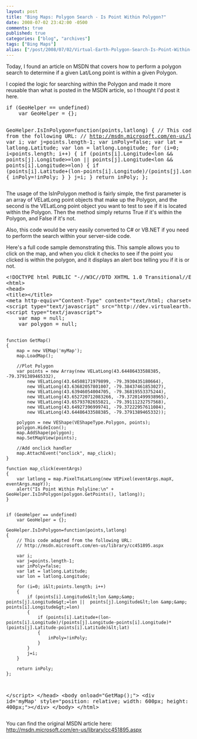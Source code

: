 ```yaml
---
layout: post
title: "Bing Maps: Polygon Search - Is Point Within Polygon?"
date: 2008-07-02 23:42:00 -0500
comments: true
published: true
categories: ["blog", "archives"]
tags: ["Bing Maps"]
alias: ["/post/2008/07/02/Virtual-Earth-Polygon-Search-Is-Point-Within-Polygon", "/post/2008/07/02/virtual-earth-polygon-search-is-point-within-polygon"]
---
```

<!-- more -->
<p>Today, I found an article on MSDN that covers how to perform a polygon search to determine if a given Lat/Long point is within a given Polygon.</p>
<p>I copied the logic for searching within the Polygon and made it more reusable than what is posted in the MSDN article, so I thought I'd post it here.</p>
<pre class="brush: js; first-line: 1; tab-size: 4; toolbar: false; ">if (GeoHelper == undefined)
    var GeoHelper = {};

GeoHelper.IsInPolygon=function(points,latlong)
{
    // This code adapted from the following URL:
    // http://msdn.microsoft.com/en-us/library/cc451895.aspx
    var i;
    var j=points.length-1;
    var inPoly=false;
    var lat = latlong.Latitude;
    var lon = latlong.Longitude;
    for (i=0; i&lt;points.length; i++) 
    {
        if (points[i].Longitude&lt;lon &amp;&amp; points[j].Longitude&gt;=lon ||  points[j].Longitude&lt;lon &amp;&amp; points[i].Longitude&gt;=lon) 
        {
            if (points[i].Latitude+(lon-points[i].Longitude)/(points[j].Longitude-points[i].Longitude)*(points[j].Latitude-points[i].Latitude)&lt;lat) 
            {
                inPoly=!inPoly; 
            }
        }
        j=i; 
    }
    return inPoly; 
};</pre>
<p>The usage of the IsInPolygon method is fairly simple, the first parameter is an array of VELatLong point objects that make up the Polygon, and the second is the VELatLong point object you want to test to see if it is located within the Polygon. Then the method simply returns True if it's within the Polygon, and False if it's not.</p>
<p>Also, this code would be very easily converted to C# or VB.NET if you need to perform the search within your server-side code.</p>
<p>Here's a full code sample demonstrating this. This sample allows you to click on the map, and when you click it checks to see if the point you clicked is within the polygon, and it displays an alert box telling you if it is or not.</p>
<pre class="brush: xml; first-line: 1; tab-size: 4; toolbar: false; ">&lt;!DOCTYPE html PUBLIC "-//W3C//DTD XHTML 1.0 Transitional//EN" "http://www.w3.org/TR/xhtml1/DTD/xhtml1-transitional.dtd"&gt;
&lt;html&gt;
&lt;head&gt;
&lt;title&gt;&lt;/title&gt;
&lt;meta http-equiv="Content-Type" content="text/html; charset=utf-8"&gt;
&lt;script type="text/javascript" src="http://dev.virtualearth.net/mapcontrol/mapcontrol.ashx?v=6.1"&gt;&lt;/script&gt;
&lt;script type="text/javascript"&gt;
    var map = null;
    var polygon = null;

    function GetMap()
    {
        map = new VEMap('myMap');
        map.LoadMap();

        //Plot Polygon
        var points = new Array(new VELatLong(43.64486433588385, -79.3791389465332),
            new VELatLong(43.64508171979899, -79.3930435180664),
            new VELatLong(43.63682057801007, -79.38437461853027),
            new VELatLong(43.63946054004705, -79.36819553375244),
            new VELatLong(43.652720712083266, -79.37201499938965),
            new VELatLong(43.65793702655821, -79.39111232757568),
            new VELatLong(43.64927396999741, -79.37222957611084),
            new VELatLong(43.64486433588385, -79.3791389465332));

        polygon = new VEShape(VEShapeType.Polygon, points);
        polygon.HideIcon();
        map.AddShape(polygon);
        map.SetMapView(points);

        //Add onclick handler
        map.AttachEvent("onclick", map_click);
    }

    function map_click(eventArgs)
    {
        var latlong = map.PixelToLatLong(new VEPixel(eventArgs.mapX, eventArgs.mapY));
        alert("Is Point Within Polyline:\n" + GeoHelper.IsInPolygon(polygon.GetPoints(), latlong));
    }


    if (GeoHelper == undefined)
        var GeoHelper = {};

    GeoHelper.IsInPolygon=function(points,latlong)
    {
        // This code adapted from the following URL:
        // http://msdn.microsoft.com/en-us/library/cc451895.aspx

        var i;
        var j=points.length-1;
        var inPoly=false;
        var lat = latlong.Latitude;
        var lon = latlong.Longitude;

        for (i=0; i&lt;points.length; i++) 
        {
            if (points[i].Longitude&lt;lon &amp;&amp; points[j].Longitude&gt;=lon ||  points[j].Longitude&lt;lon &amp;&amp; points[i].Longitude&gt;=lon) 
            {
                if (points[i].Latitude+(lon-points[i].Longitude)/(points[j].Longitude-points[i].Longitude)*(points[j].Latitude-points[i].Latitude)&lt;lat) 
                {
                    inPoly=!inPoly; 
                }
            }
            j=i; 
        }

        return inPoly; 
    };
&lt;/script&gt;
&lt;/head&gt;
&lt;body onload="GetMap();"&gt;
  &lt;div id='myMap' style="position: relative; width: 600px; height: 400px;"&gt;&lt;/div&gt;
&lt;/body&gt;
&lt;/html&gt;</pre>
<p>You can find the original MSDN article here: <br /><a href="http://msdn.microsoft.com/en-us/library/cc451895.aspx">http://msdn.microsoft.com/en-us/library/cc451895.aspx</a></p>
